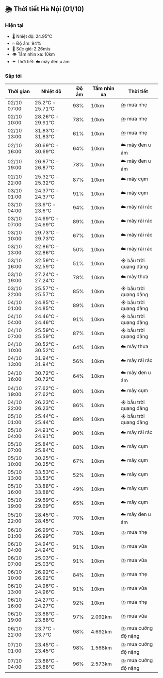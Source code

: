 ## 🌦️ Thời tiết Hà Nội (01/10)

### Hiện tại

- 🌡️ Nhiệt độ: 24.95℃
- 💦 Độ ẩm: 94%
- 💨 Sức gió: 2.26m/s
- 👁️ Tầm nhìn xa: 10km
- ☂️ Thời tiết: ☁️ mây đen u ám

### Sắp tới

| Thời gian | Nhiệt độ | Độ ẩm | Tầm nhìn xa | Thời tiết |
| --- | --- | --- | --- | --- |
| 02/10 07:00 | 25.2℃ - 25.71℃ | 93% | 10km | ⛈️ mưa nhẹ |
| 02/10 10:00 | 28.26℃ - 29.91℃ | 78% | 10km | ⛈️ mưa nhẹ |
| 02/10 13:00 | 31.83℃ - 31.83℃ | 61% | 10km | ⛈️ mưa nhẹ |
| 02/10 16:00 | 30.69℃ - 30.69℃ | 64% | 10km | ☁️ mây đen u ám |
| 02/10 19:00 | 26.87℃ - 26.87℃ | 78% | 10km | ☁️ mây đen u ám |
| 02/10 22:00 | 25.32℃ - 25.32℃ | 87% | 10km | ☁️ mây cụm |
| 03/10 01:00 | 24.37℃ - 24.37℃ | 91% | 10km | ☁️ mây cụm |
| 03/10 04:00 | 23.6℃ - 23.6℃ | 94% | 10km | ☁️ mây rải rác |
| 03/10 07:00 | 24.69℃ - 24.69℃ | 89% | 10km | ☁️ mây rải rác |
| 03/10 10:00 | 29.73℃ - 29.73℃ | 67% | 10km | ☁️ mây rải rác |
| 03/10 13:00 | 32.86℃ - 32.86℃ | 50% | 10km | ☁️ mây rải rác |
| 03/10 16:00 | 32.59℃ - 32.59℃ | 51% | 10km | ☀️ bầu trời quang đãng |
| 03/10 19:00 | 27.24℃ - 27.24℃ | 78% | 10km | ☁️ mây thưa |
| 03/10 22:00 | 25.57℃ - 25.57℃ | 85% | 10km | ☀️ bầu trời quang đãng |
| 04/10 01:00 | 24.85℃ - 24.85℃ | 89% | 10km | ☀️ bầu trời quang đãng |
| 04/10 04:00 | 24.46℃ - 24.46℃ | 91% | 10km | ☀️ bầu trời quang đãng |
| 04/10 07:00 | 25.59℃ - 25.59℃ | 87% | 10km | ☀️ bầu trời quang đãng |
| 04/10 10:00 | 30.52℃ - 30.52℃ | 64% | 10km | ☁️ mây thưa |
| 04/10 13:00 | 31.94℃ - 31.94℃ | 56% | 10km | ☁️ mây rải rác |
| 04/10 16:00 | 30.72℃ - 30.72℃ | 64% | 10km | ☁️ mây đen u ám |
| 04/10 19:00 | 27.62℃ - 27.62℃ | 80% | 10km | ☁️ mây cụm |
| 04/10 22:00 | 26.23℃ - 26.23℃ | 86% | 10km | ☀️ bầu trời quang đãng |
| 05/10 01:00 | 25.44℃ - 25.44℃ | 89% | 10km | ☀️ bầu trời quang đãng |
| 05/10 04:00 | 24.91℃ - 24.91℃ | 90% | 10km | ☁️ mây rải rác |
| 05/10 07:00 | 25.84℃ - 25.84℃ | 88% | 10km | ☁️ mây cụm |
| 05/10 10:00 | 30.25℃ - 30.25℃ | 67% | 10km | ☁️ mây cụm |
| 05/10 13:00 | 33.53℃ - 33.53℃ | 52% | 10km | ☁️ mây cụm |
| 05/10 16:00 | 33.88℃ - 33.88℃ | 49% | 10km | ☁️ mây cụm |
| 05/10 19:00 | 29.69℃ - 29.69℃ | 65% | 10km | ☁️ mây cụm |
| 05/10 22:00 | 28.45℃ - 28.45℃ | 70% | 10km | ☁️ mây đen u ám |
| 06/10 01:00 | 26.99℃ - 26.99℃ | 78% | 10km | ⛈️ mưa nhẹ |
| 06/10 04:00 | 24.94℃ - 24.94℃ | 91% | 10km | ⛈️ mưa vừa |
| 06/10 07:00 | 25.03℃ - 25.03℃ | 91% | 10km | ⛈️ mưa vừa |
| 06/10 10:00 | 26.92℃ - 26.92℃ | 84% | 10km | ⛈️ mưa nhẹ |
| 06/10 13:00 | 24.96℃ - 24.96℃ | 91% | 10km | ⛈️ mưa vừa |
| 06/10 16:00 | 24.27℃ - 24.27℃ | 92% | 10km | ⛈️ mưa nhẹ |
| 06/10 19:00 | 23.88℃ - 23.88℃ | 97% | 2.092km | ⛈️ mưa vừa |
| 06/10 22:00 | 23.7℃ - 23.7℃ | 98% | 4.692km | ⛈️ mưa cường độ nặng |
| 07/10 01:00 | 23.45℃ - 23.45℃ | 98% | 1.568km | ⛈️ mưa cường độ nặng |
| 07/10 04:00 | 23.88℃ - 23.88℃ | 96% | 2.573km | ⛈️ mưa cường độ nặng |
